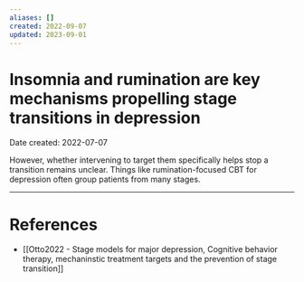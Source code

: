 ```yaml
---
aliases: []
created: 2022-09-07
updated: 2023-09-01
---
```


# Insomnia and rumination are key mechanisms propelling stage transitions in depression
Date created: 2022-07-07

However, whether intervening to target them specifically helps stop a transition remains unclear. Things like rumination-focused CBT for depression often group patients from many stages.

---
# References
* [[Otto2022 - Stage models for major depression, Cognitive behavior therapy, mechaninstic treatment targets and the prevention of stage transition]]